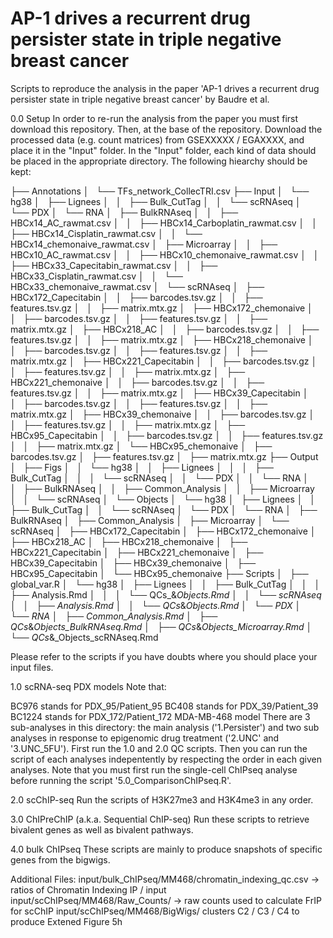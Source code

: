 # AP-1 drives a recurrent drug persister state in triple negative breast cancer 

Scripts to reproduce the analysis in the paper 'AP-1 drives a recurrent drug persister state in triple negative breast cancer' by Baudre et al.

0.0 Setup
In order to re-run the analysis from the paper you must first download this repository. Then, at the base of the repository. Download the processed data (e.g. count matrices) from GSEXXXXX / EGAXXXX, and place it in the "Input" folder. In the "Input" folder, each kind of data should be placed in the appropriate directory. The following hiearchy should be kept:

 
├── Annotations
│   └── TFs_network_CollecTRI.csv
├── Input
│   └── hg38
│       ├── Lignees
│       │   ├── Bulk_CutTag
│       │   └── scRNAseq
│       └── PDX
│           └── RNA
│               ├── BulkRNAseq
│               │   ├── HBCx14_AC_rawmat.csv
│               │   ├── HBCx14_Carboplatin_rawmat.csv
│               │   ├── HBCx14_Cisplatin_rawmat.csv
│               │   └── HBCx14_chemonaive_rawmat.csv
│               ├── Microarray
│               │   ├── HBCx10_AC_rawmat.csv
│               │   ├── HBCx10_chemonaive_rawmat.csv
│               │   ├── HBCx33_Capecitabin_rawmat.csv
│               │   ├── HBCx33_Cisplatin_rawmat.csv
│               │   └── HBCx33_chemonaive_rawmat.csv
│               └── scRNAseq
│                   ├── HBCx172_Capecitabin
│                   │   ├── barcodes.tsv.gz
│                   │   ├── features.tsv.gz
│                   │   ├── matrix.mtx.gz
│                   ├── HBCx172_chemonaive
│                   │   ├── barcodes.tsv.gz
│                   │   ├── features.tsv.gz
│                   │   ├── matrix.mtx.gz
│                   ├── HBCx218_AC
│                   │   ├── barcodes.tsv.gz
│                   │   ├── features.tsv.gz
│                   │   ├── matrix.mtx.gz
│                   ├── HBCx218_chemonaive
│                   │   ├── barcodes.tsv.gz
│                   │   ├── features.tsv.gz
│                   │   ├── matrix.mtx.gz
│                   ├── HBCx221_Capecitabin
│                   │   ├── barcodes.tsv.gz
│                   │   ├── features.tsv.gz
│                   │   ├── matrix.mtx.gz
│                   ├── HBCx221_chemonaive
│                   │   ├── barcodes.tsv.gz
│                   │   ├── features.tsv.gz
│                   │   ├── matrix.mtx.gz
│                   ├── HBCx39_Capecitabin
│                   │   ├── barcodes.tsv.gz
│                   │   ├── features.tsv.gz
│                   │   ├── matrix.mtx.gz
│                   ├── HBCx39_chemonaive
│                   │   ├── barcodes.tsv.gz
│                   │   ├── features.tsv.gz
│                   │   ├── matrix.mtx.gz
│                   ├── HBCx95_Capecitabin
│                   │   ├── barcodes.tsv.gz
│                   │   ├── features.tsv.gz
│                   │   ├── matrix.mtx.gz
│                   └── HBCx95_chemonaive
│                       ├── barcodes.tsv.gz
│                       ├── features.tsv.gz
│                       ├── matrix.mtx.gz
├── Output
│   ├── Figs
│   │   └── hg38
│   │       ├── Lignees
│   │       │   ├── Bulk_CutTag
│   │       │   └── scRNAseq
│   │       └── PDX
│   │           └── RNA
│   │               ├── BulkRNAseq
│   │               ├── Common_Analysis
│   │               ├── Microarray
│   │               └── scRNAseq
│   └── Objects
│       └── hg38
│           ├── Lignees
│           │   ├── Bulk_CutTag
│           │   └── scRNAseq
│           └── PDX
│               └── RNA
│                   ├── BulkRNAseq
│                   ├── Common_Analysis
│                   ├── Microarray
│                   └── scRNAseq
│                       ├── HBCx172_Capecitabin
│                       ├── HBCx172_chemonaive
│                       ├── HBCx218_AC
│                       ├── HBCx218_chemonaive
│                       ├── HBCx221_Capecitabin
│                       ├── HBCx221_chemonaive
│                       ├── HBCx39_Capecitabin
│                       ├── HBCx39_chemonaive
│                       ├── HBCx95_Capecitabin
│                       └── HBCx95_chemonaive
├── Scripts
│   ├── global_var.R
│   └── hg38
│       ├── Lignees
│       │   ├── Bulk_CutTag
│       │   │   ├── Analysis.Rmd
│       │   │   └── QCs_&_Objects.Rmd
│       │   └── scRNAseq
│       │       ├── Analysis.Rmd
│       │       └── QCs_&_Objects.Rmd
│       └── PDX
│           └── RNA
│               ├── Common_Analysis.Rmd
│               ├── QCs_&_Objects_BulkRNAseq.Rmd
│               ├── QCs_&_Objects_Microarray.Rmd
│               └── QCs_&_Objects_scRNAseq.Rmd



    
Please refer to the scripts if you have doubts where you should place your input files.

1.0 scRNA-seq
PDX models
Note that:

BC976 stands for PDX_95/Patient_95
BC408 stands for PDX_39/Patient_39
BC1224 stands for PDX_172/Patient_172
MDA-MB-468 model
There are 3 sub-analyses in this directory: the main analysis ('1.Persister') and two sub analyses in response to epigenomic drug treatment ('2.UNC' and '3.UNC_5FU'). First run the 1.0 and 2.0 QC scripts. Then you can run the script of each analyses indepentently by respecting the order in each given analyses. Note that you must first run the single-cell ChIPseq analyse before running the script '5.0_ComparisonChIPseq.R'.

2.0 scChIP-seq
Run the scripts of H3K27me3 and H3K4me3 in any order.

3.0 ChIPreChIP (a.k.a. Sequential ChIP-seq)
Run these scripts to retrieve bivalent genes as well as bivalent pathways.

4.0 bulk ChIPseq
These scripts are mainly to produce snapshots of specific genes from the bigwigs.

Additional Files:
input/bulk_ChIPseq/MM468/chromatin_indexing_qc.csv -> ratios of Chromatin Indexing IP / input
input/scChIPseq/MM468/Raw_Counts/ -> raw counts used to calculate FrIP for scChIP
input/scChIPseq/MM468/BigWigs/ clusters C2 / C3 / C4 to produce Extened Figure 5h

